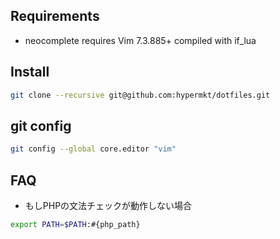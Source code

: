 ## Requirements
* neocomplete requires Vim 7.3.885+ compiled with if_lua

## Install
```sh
git clone --recursive git@github.com:hypermkt/dotfiles.git
```

## git config
```sh
git config --global core.editor "vim"
```

## FAQ
* もしPHPの文法チェックが動作しない場合
```sh
export PATH=$PATH:#{php_path}
```

